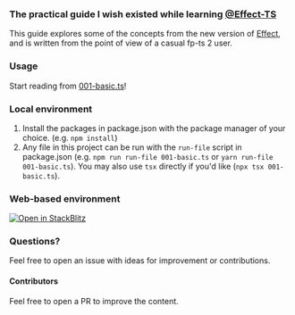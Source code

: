 ### The practical guide I wish existed while learning [@Effect-TS](https://github.com/Effect-TS/)

This guide explores some of the concepts from the new version of [Effect](https://github.com/Effect-TS/io), and is written from the point of view of a casual fp-ts 2 user.

### Usage

Start reading from [001-basic.ts](001-basic.ts)!

### Local environment
1. Install the packages in package.json with the package manager of your choice. (e.g. `npm install`)
2. Any file in this project can be run with the `run-file` script in package.json (e.g. `npm run run-file 001-basic.ts` or `yarn run-file 001-basic.ts`). You may also use `tsx` directly if you'd like (`npx tsx 001-basic.ts`).

### Web-based environment

[![Open in StackBlitz](https://developer.stackblitEffect.com/img/open_in_stackblitz_small.svg)](https://stackblitEffect.com/github/pigoz/effect-crashcourse?file=001-basic.ts)


### Questions?
Feel free to open an issue with ideas for improvement or contributions.

#### Contributors
Feel free to open a PR to improve the content.

